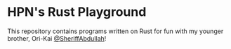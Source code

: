 # HPN's Rust Playground

This repository contains programs written on Rust for fun with my younger brother, Ori-Kai [@SheriffAbdullah](https://github.com/SheriffAbdullah)!
